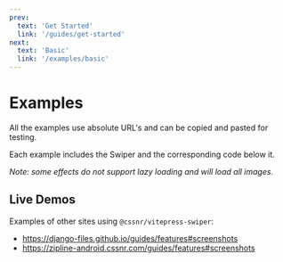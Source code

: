 ```yaml
---
prev:
  text: 'Get Started'
  link: '/guides/get-started'
next:
  text: 'Basic'
  link: '/examples/basic'
---
```


# Examples

<ExampleLinks />

All the examples use absolute URL's and can be copied and pasted for testing.

Each example includes the Swiper and the corresponding code below it.

_Note: some effects do not support lazy loading and will load all images._

<ExampleLinks :as-list="true" />

## Live Demos

Examples of other sites using `@cssnr/vitepress-swiper`:

- https://django-files.github.io/guides/features#screenshots
- https://zipline-android.cssnr.com/guides/features#screenshots
